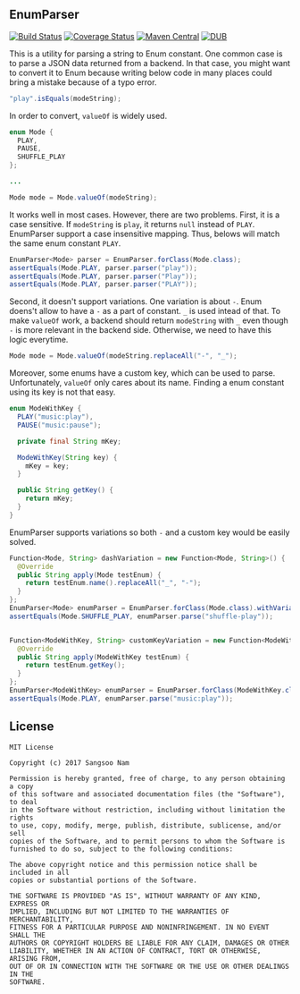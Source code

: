 ## EnumParser
[![Build Status](https://travis-ci.org/SangsooNam/enumparser.svg?branch=master)](https://travis-ci.org/SangsooNam/enumparser)
[![Coverage Status](https://coveralls.io/repos/github/SangsooNam/enumparser/badge.svg?branch=master)](https://coveralls.io/github/SangsooNam/enumparser?branch=master)
[![Maven Central](https://maven-badges.herokuapp.com/maven-central/io.github.sangsoonam/enumparser/badge.svg)](https://maven-badges.herokuapp.com/maven-central/io.github.sangsoonam/enumparser)
[![DUB](https://img.shields.io/dub/l/vibe-d.svg)]()

This is a utility for parsing a string to Enum constant. One common case is to parse a JSON data returned from a backend. In that case, you might want to convert it to Enum because writing below code in many places could bring a mistake because of a typo error.
```java
"play".isEquals(modeString);
```

In order to convert, `valueOf` is widely used.
```java
enum Mode {
  PLAY,
  PAUSE,
  SHUFFLE_PLAY
};

...

Mode mode = Mode.valueOf(modeString);
```

It works well in most cases. However, there are two problems. First, it is a case sensitive. If `modeString` is `play`, it returns `null` instead of `PLAY`. EnumParser support a case insensitive mapping. Thus, belows will match the same enum constant `PLAY`.

```java
EnumParser<Mode> parser = EnumParser.forClass(Mode.class);
assertEquals(Mode.PLAY, parser.parser("play"));
assertEquals(Mode.PLAY, parser.parser("Play"));
assertEquals(Mode.PLAY, parser.parser("PLAY"));
```

Second, it doesn't support variations. One variation is about `-`. Enum doens't allow to have a `-` as a part of constant. `_` is used intead of that. To make `valueOf` work, a backend should return `modeString` with `_` even though `-` is more relevant in the backend side. Otherwise, we need to have this logic everytime.
```java
Mode mode = Mode.valueOf(modeString.replaceAll("-", "_");
```

Moreover, some enums have a custom key, which can be used to parse. Unfortunately, `valueOf` only cares about its name. Finding a enum constant using its key is not that easy. 
```java
enum ModeWithKey {
  PLAY("music:play"),
  PAUSE("music:pause");

  private final String mKey;

  ModeWithKey(String key) {
    mKey = key;
  }

  public String getKey() {
    return mKey;
  }
}
```

EnumParser supports variations so both `-` and a custom key would be easily solved. 
```java
Function<Mode, String> dashVariation = new Function<Mode, String>() {
  @Override
  public String apply(Mode testEnum) {
    return testEnum.name().replaceAll("_", "-");
  }
};
EnumParser<Mode> enumParser = EnumParser.forClass(Mode.class).withVariation(dashVariation);
assertEquals(Mode.SHUFFLE_PLAY, enumParser.parse("shuffle-play"));
```
```java

Function<ModeWithKey, String> customKeyVariation = new Function<ModeWithKey, String>() {
  @Override
  public String apply(ModeWithKey testEnum) {
    return testEnum.getKey();
  }
};
EnumParser<ModeWithKey> enumParser = EnumParser.forClass(ModeWithKey.class).withVariation(customKeyVariation);
assertEquals(Mode.PLAY, enumParser.parse("music:play"));
```


## License
```
MIT License

Copyright (c) 2017 Sangsoo Nam

Permission is hereby granted, free of charge, to any person obtaining a copy
of this software and associated documentation files (the "Software"), to deal
in the Software without restriction, including without limitation the rights
to use, copy, modify, merge, publish, distribute, sublicense, and/or sell
copies of the Software, and to permit persons to whom the Software is
furnished to do so, subject to the following conditions:

The above copyright notice and this permission notice shall be included in all
copies or substantial portions of the Software.

THE SOFTWARE IS PROVIDED "AS IS", WITHOUT WARRANTY OF ANY KIND, EXPRESS OR
IMPLIED, INCLUDING BUT NOT LIMITED TO THE WARRANTIES OF MERCHANTABILITY,
FITNESS FOR A PARTICULAR PURPOSE AND NONINFRINGEMENT. IN NO EVENT SHALL THE
AUTHORS OR COPYRIGHT HOLDERS BE LIABLE FOR ANY CLAIM, DAMAGES OR OTHER
LIABILITY, WHETHER IN AN ACTION OF CONTRACT, TORT OR OTHERWISE, ARISING FROM,
OUT OF OR IN CONNECTION WITH THE SOFTWARE OR THE USE OR OTHER DEALINGS IN THE
SOFTWARE.
```
